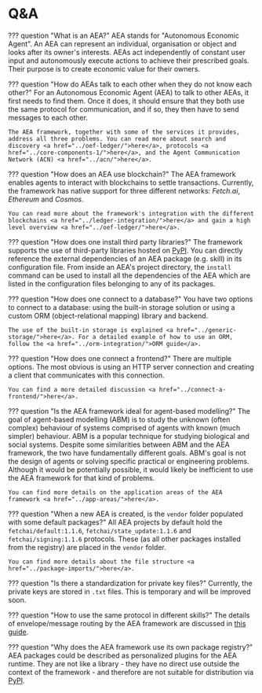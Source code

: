 # Q&A

??? question "What is an AEA?"
    AEA stands for "Autonomous Economic Agent". An AEA can represent an individual, organisation or object and looks after its owner's interests. AEAs act independently of constant user input and autonomously execute actions to achieve their prescribed goals. Their purpose is to create economic value for their owners.

??? question "How do AEAs talk to each other when they do not know each other?"
    For an Autonomous Economic Agent (AEA) to talk to other AEAs, it first needs to find them. Once it does, it should ensure that they both use the same protocol for communication, and if so, they then have to send messages to each other.

    The AEA framework, together with some of the services it provides, address all three problems. You can read more about search and discovery <a href="../oef-ledger/">here</a>, protocols <a href="../core-components-1/">here</a>, and the Agent Communication Network (ACN) <a href="../acn/">here</a>.

??? question "How does an AEA use blockchain?"
    The AEA framework enables agents to interact with blockchains to settle transactions. Currently, the framework has native support for three different networks: _Fetch.ai_, _Ethereum_ and _Cosmos_.

    You can read more about the framework's integration with the different blockchains <a href="../ledger-integration/">here</a> and gain a high level overview <a href="../oef-ledger/">here</a>.

??? question "How does one install third party libraries?"
    The framework supports the use of third-party libraries hosted on <a href="https://pypi.org" target="_blank">PyPI</a>. You can directly reference the external dependencies of an AEA package (e.g. skill) in its configuration file. From inside an AEA's project directory, the `install` command can be used to install all the dependencies of the AEA which are listed in the configuration files belonging to any of its packages.

??? question "How does one connect to a database?"
    You have two options to connect to a database: using the built-in storage solution or using a custom ORM (object-relational mapping) library and backend.

    The use of the built-in storage is explained <a href="../generic-storage/">here</a>. For a detailed example of how to use an ORM, follow the <a href="../orm-integration/">ORM guide</a>.

??? question "How does one connect a frontend?"
    There are multiple options. The most obvious is using an HTTP server connection and creating a client that communicates with this connection.

    You can find a more detailed discussion <a href="../connect-a-frontend/">here</a>.

??? question "Is the AEA framework ideal for agent-based modelling?"
    The goal of agent-based modelling (ABM) is to study the unknown (often complex) behaviour of systems comprised of agents with known (much simpler) behaviour. ABM is a popular technique for studying biological and social systems. Despite some similarities between ABM and the AEA framework, the two have fundamentally different goals. ABM's goal is not the design of agents or solving specific practical or engineering problems. Although it would be potentially possible, it would likely be inefficient to use the AEA framework for that kind of problems.

    You can find more details on the application areas of the AEA framework <a href="../app-areas/">here</a>.

??? question "When a new AEA is created, is the `vendor` folder populated with some default packages?"
    All AEA projects by default hold the `fetchai/default:1.1.6`, `fetchai/state_update:1.1.6` and `fetchai/signing:1.1.6` protocols. These (as all other packages installed from the registry) are placed in the `vendor` folder.

    You can find more details about the file structure <a href="../package-imports/">here</a>.

??? question "Is there a standardization for private key files?"
    Currently, the private keys are stored in `.txt` files. This is temporary and will be improved soon.

??? question "How to use the same protocol in different skills?"
    The details of envelope/message routing by the AEA framework are discussed in <a href="../message-routing/">this guide</a>.

??? question "Why does the AEA framework use its own package registry?"
    AEA packages could be described as personalized plugins for the AEA runtime. They are not like a library - they have no direct use outside the context of the framework - and therefore are not suitable for distribution via <a href="https://pypi.org/" target="_blank">PyPI</a>.
